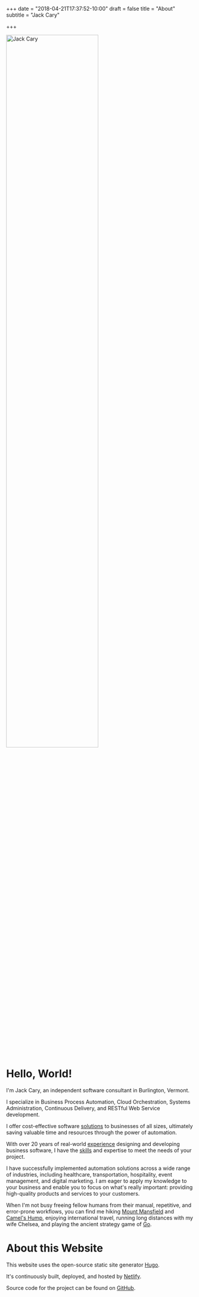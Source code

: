 +++
date = "2018-04-21T17:37:52-10:00"
draft = false
title = "About"
subtitle = "Jack Cary"

+++

<div class="text-center mb-5 mt-0">
  <img src="/img/jack-cary.jpg" class="img-fluid" width="70%" alt="Jack Cary" />
</div>

# Hello, World!
<p class="mb-5"></p>

I'm Jack Cary, an independent software consultant in Burlington, Vermont.

I specialize in Business Process Automation, Cloud Orchestration, Systems Administration, Continuous Delivery, and RESTful Web Service development.

I offer cost-effective software <a href="/services/">solutions</a> to businesses of all sizes, ultimately saving valuable time and resources through the power of automation.

With over 20 years of real-world <a href="/experience/" >experience</a> designing and developing business software, I have the <a href="/skills/" >skills</a> and expertise to meet the needs of your project.

I have successfully implemented automation solutions across a wide range of industries, including healthcare, transportation, hospitality, event management, and digital marketing. I am eager to apply my knowledge to your business and enable you to focus on what's really important: providing high-quality products and services to your customers.

When I'm not busy freeing fellow humans from their manual, repetitive, and error-prone workflows, you can find me hiking <a href="https://en.wikipedia.org/wiki/Mount_Mansfield">Mount Mansfield</a> and <a href="https://en.wikipedia.org/wiki/Camel%27s_Hump">Camel's Hump</a>, enjoying international travel, running long distances with my wife Chelsea, and playing the ancient strategy game of <a href="https://en.wikipedia.org/wiki/Go_(game)">Go</a>.

<p class="mb-5"></p>

# About this Website
<p class="mb-3"></p>

This website uses the open-source static site generator <a href="https://gohugo.io/">Hugo</a>.

It's continuously built, deployed, and hosted by <a href="https://www.netlify.com/">Netlify</a>.

Source code for the project can be found on <a href="https://github.com/jackcary/jackcary.com/">GitHub</a>.
<p class="mb-5"></p>
